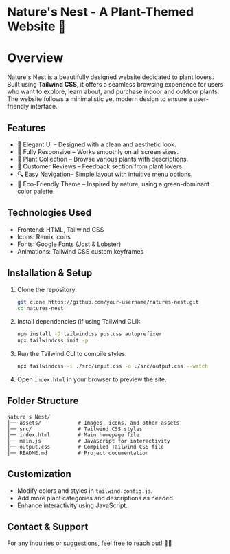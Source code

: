 # Nature's Nest - A Plant-Themed Website 🌿

# Overview
Nature's Nest is a beautifully designed website dedicated to plant lovers. Built using **Tailwind CSS**, it offers a seamless browsing experience for users who want to explore, learn about, and purchase indoor and outdoor plants. The website follows a minimalistic yet modern design to ensure a user-friendly interface.

## Features
- 🌱 Elegant UI – Designed with a clean and aesthetic look.
- 📱 Fully Responsive – Works smoothly on all screen sizes.
- 🛒 Plant Collection – Browse various plants with descriptions.
- 🌟 Customer Reviews – Feedback section from plant lovers.
- 🔍 Easy Navigation– Simple layout with intuitive menu options.
- 🎨 Eco-Friendly Theme – Inspired by nature, using a green-dominant color palette.

## Technologies Used
- Frontend: HTML, Tailwind CSS
- Icons: Remix Icons
- Fonts: Google Fonts (Jost & Lobster)
- Animations: Tailwind CSS custom keyframes

## Installation & Setup
1. Clone the repository:
   ```sh
   git clone https://github.com/your-username/natures-nest.git
   cd natures-nest
   ```
2. Install dependencies (if using Tailwind CLI):
   ```sh
   npm install -D tailwindcss postcss autoprefixer
   npx tailwindcss init -p
   ```
3. Run the Tailwind CLI to compile styles:
   ```sh
   npx tailwindcss -i ./src/input.css -o ./src/output.css --watch
   ```
4. Open `index.html` in your browser to preview the site.

## Folder Structure
```
Nature's Nest/
│── assets/            # Images, icons, and other assets
│── src/               # Tailwind CSS styles
│── index.html         # Main homepage file
│── main.js            # JavaScript for interactivity
│── output.css         # Compiled Tailwind CSS file
│── README.md          # Project documentation
```

## Customization
- Modify colors and styles in `tailwind.config.js`.
- Add more plant categories and descriptions as needed.
- Enhance interactivity using JavaScript.

## Contact & Support
For any inquiries or suggestions, feel free to reach out! 🌿✨

